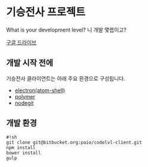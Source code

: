 # 기승전사 프로젝트

What is your development level? 니 개발 몇랩이고?

[구글 드라이브](https://drive.google.com/a/paio.co.kr/folderview?id=0B_BVJAqeXKaRflRLZHVXSVNrdUMwdnF2Qzk3TEE5QzFQaU9BWDVwQ2lOT3NGWU5QbGJWN0U&usp=sharing)

## 개발 시작 전에
기승전사 클라이언트는 아래 주요 환경으로 구성됩니다. 

* [electron(atom-shell)](http://electron.atom.io)
* [polymer](https://www.polymer-project.org)
* [nodegit](https://github.com/nodegit/nodegit)


## 개발 환경
```
#!sh
git clone git@bitbucket.org:paio/codelvl-client.git
npm install
bower install
gulp
```